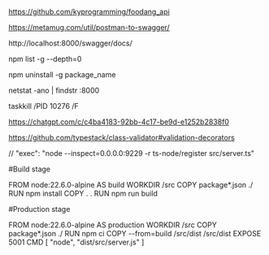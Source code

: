 <!-- GitHub API  -->

https://github.com/kyprogramming/foodang_api

<!-- postman to swagger converter -->

https://metamug.com/util/postman-to-swagger/

http://localhost:8000/swagger/docs/

<!-- find list of all package installed globally -->

npm list -g --depth=0

npm uninstall -g package_name

<!-- Kill PORT -->

netstat -ano | findstr :8000

taskkill /PID 10276 /F

<!-- API Best practice -->

https://chatgpt.com/c/c4ba4183-92bb-4c17-be9d-e1252b2838f0

<!-- Class Validators validation decorators -->

https://github.com/typestack/class-validator#validation-decorators

// "exec": "node --inspect=0.0.0.0:9229 -r ts-node/register src/server.ts"

<!-- docker layered file sample -->

#Build stage

FROM node:22.6.0-alpine AS build WORKDIR /src COPY package\*.json ./ RUN npm install COPY . . RUN npm run build

#Production stage

FROM node:22.6.0-alpine AS production WORKDIR /src COPY package\*.json ./ RUN npm ci COPY --from=build /src/dist /src/dist EXPOSE 5001 CMD [ "node", "dist/src/server.js" ]


<!-- User .toObject() method to see data in debug mode  -->